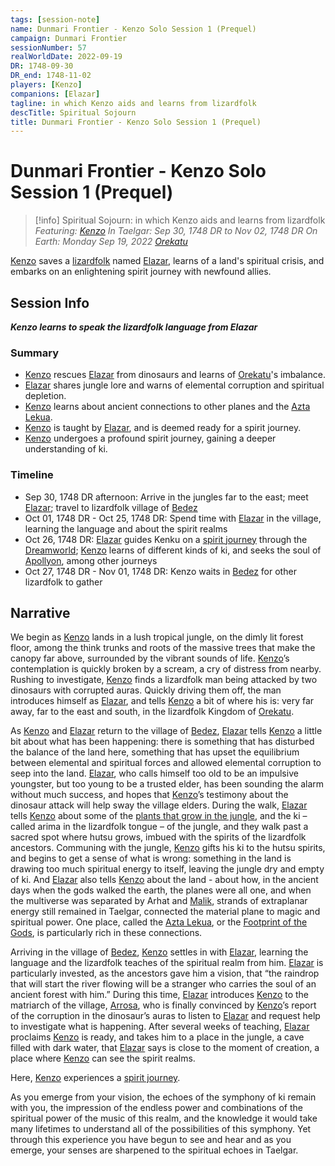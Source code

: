 ```yaml
---
tags: [session-note]
name: Dunmari Frontier - Kenzo Solo Session 1 (Prequel)
campaign: Dunmari Frontier
sessionNumber: 57
realWorldDate: 2022-09-19
DR: 1748-09-30
DR_end: 1748-11-02
players: [Kenzo]
companions: [Elazar]
tagline: in which Kenzo aids and learns from lizardfolk
descTitle: Spiritual Sojourn
title: Dunmari Frontier - Kenzo Solo Session 1 (Prequel)
---
```

# Dunmari Frontier - Kenzo Solo Session 1 (Prequel)

>[!info] Spiritual Sojourn: in which Kenzo aids and learns from lizardfolk
> *Featuring: [Kenzo](<../../../people/pcs/dunmar-fellowship/kenzo.md>)*
> *In Taelgar: Sep 30, 1748 DR to Nov 02, 1748 DR*
> *On Earth: Monday Sep 19, 2022*
> *[Orekatu](<../../../gazetteer/far-south/orekatu.md>)*

[Kenzo](<../../../people/pcs/dunmar-fellowship/kenzo.md>) saves a [lizardfolk](<../../../species/children-of-the-embodied-gods/lizardfolk/lizardfolk.md>) named [Elazar](<../../../people/lizardfolk/elazar.md>), learns of a land's spiritual crisis, and embarks on an enlightening spirit journey with newfound allies.
## Session Info

***Kenzo learns to speak the lizardfolk language from Elazar***
### Summary
- [Kenzo](<../../../people/pcs/dunmar-fellowship/kenzo.md>) rescues [Elazar](<../../../people/lizardfolk/elazar.md>) from dinosaurs and learns of [Orekatu](<../../../gazetteer/far-south/orekatu.md>)'s imbalance.
- [Elazar](<../../../people/lizardfolk/elazar.md>) shares jungle lore and warns of elemental corruption and spiritual depletion.
- [Kenzo](<../../../people/pcs/dunmar-fellowship/kenzo.md>) learns about ancient connections to other planes and the [Azta Lekua](<../../../gazetteer/far-south/azta-lekua.md>).
- [Kenzo](<../../../people/pcs/dunmar-fellowship/kenzo.md>) is taught by [Elazar](<../../../people/lizardfolk/elazar.md>),  and is deemed ready for a spirit journey.
- [Kenzo](<../../../people/pcs/dunmar-fellowship/kenzo.md>) undergoes a profound spirit journey, gaining a deeper understanding of ki.

### Timeline
- Sep 30, 1748 DR afternoon: Arrive in the jungles far to the east; meet [Elazar](<../../../people/lizardfolk/elazar.md>); travel to lizardfolk village of [Bedez](<../../../gazetteer/far-south/bedez.md>)
- Oct 01, 1748 DR - Oct 25, 1748 DR:  Spend time with [Elazar](<../../../people/lizardfolk/elazar.md>) in the village, learning the language and about the spirit realms
- Oct 26, 1748 DR: [Elazar](<../../../people/lizardfolk/elazar.md>) guides Kenku on a [spirit journey](<../dreams-and-visions/kenzo-spirit-journey-in-bedez.md>) through the [Dreamworld](<../../../cosmology/multiverse/spiritual-realms/proximate-realms/dreamworld.md>); [Kenzo](<../../../people/pcs/dunmar-fellowship/kenzo.md>) learns of different kinds of ki, and seeks the soul of [Apollyon](<../../../people/historical-figures/drankorian-emperors/apollyon.md>), among other journeys
- Oct 27, 1748 DR - Nov 01, 1748 DR: Kenzo waits in [Bedez](<../../../gazetteer/far-south/bedez.md>) for other lizardfolk to gather


## Narrative
We begin as [Kenzo](<../../../people/pcs/dunmar-fellowship/kenzo.md>) lands in a lush tropical jungle, on the dimly lit forest floor, among the think trunks and roots of the massive trees that make the canopy far above, surrounded by the vibrant sounds of life. [Kenzo](<../../../people/pcs/dunmar-fellowship/kenzo.md>)’s contemplation is quickly broken by a scream, a cry of distress from nearby. Rushing to investigate, [Kenzo](<../../../people/pcs/dunmar-fellowship/kenzo.md>) finds a lizardfolk man being attacked by two dinosaurs with corrupted auras. Quickly driving them off, the man introduces himself as [Elazar](<../../../people/lizardfolk/elazar.md>), and tells [Kenzo](<../../../people/pcs/dunmar-fellowship/kenzo.md>) a bit of where his is: very far away, far to the east and south, in the lizardfolk Kingdom of [Orekatu](<../../../gazetteer/far-south/orekatu.md>). 

As [Kenzo](<../../../people/pcs/dunmar-fellowship/kenzo.md>) and [Elazar](<../../../people/lizardfolk/elazar.md>) return to the village of [Bedez](<../../../gazetteer/far-south/bedez.md>), [Elazar](<../../../people/lizardfolk/elazar.md>) tells [Kenzo](<../../../people/pcs/dunmar-fellowship/kenzo.md>) a little bit about what has been happening: there is something that has disturbed the balance of the land here, something that has upset the equilibrium between elemental and spiritual forces and allowed elemental corruption to seep into the land. [Elazar](<../../../people/lizardfolk/elazar.md>), who calls himself too old to be an impulsive youngster, but too young to be a trusted elder, has been sounding the alarm without much success, and hopes that [Kenzo](<../../../people/pcs/dunmar-fellowship/kenzo.md>)’s testimony about the dinosaur attack will help sway the village elders. During the walk, [Elazar](<../../../people/lizardfolk/elazar.md>) tells [Kenzo](<../../../people/pcs/dunmar-fellowship/kenzo.md>) about some of the [plants that grow in the jungle](<../../../people/pcs/dunmar-fellowship/kenzo.md#304854>), and the ki – called arima in the lizardfolk tongue – of the jungle, and they walk past a sacred spot where hutsu grows, imbued with the spirits of the lizardfolk ancestors. Communing with the jungle, [Kenzo](<../../../people/pcs/dunmar-fellowship/kenzo.md>) gifts his ki to the hutsu spirits, and begins to get a sense of what is wrong: something in the land is drawing too much spiritual energy to itself, leaving the jungle dry and empty of ki. And [Elazar](<../../../people/lizardfolk/elazar.md>) also tells [Kenzo](<../../../people/pcs/dunmar-fellowship/kenzo.md>) about the land - about how, in the ancient days when the gods walked the earth, the planes were all one, and when the multiverse was separated by Arhat and [Malik](<../../../cosmology/gods/high-gods/malik.md>), strands of extraplanar energy still remained in Taelgar, connected the material plane to magic and spiritual power. One place, called the [Azta Lekua](<../../../gazetteer/far-south/azta-lekua.md>), or the [Footprint of the Gods](<../../../gazetteer/far-south/azta-lekua.md>), is particularly rich in these connections. 

Arriving in the village of [Bedez](<../../../gazetteer/far-south/bedez.md>), [Kenzo](<../../../people/pcs/dunmar-fellowship/kenzo.md>) settles in with [Elazar](<../../../people/lizardfolk/elazar.md>), learning the language and the lizardfolk teaches of the spiritual realm from him. [Elazar](<../../../people/lizardfolk/elazar.md>) is particularly invested, as the ancestors gave him a vision, that “the raindrop that will start the river flowing will be a stranger who carries the soul of an ancient forest with him.” During this time, [Elazar](<../../../people/lizardfolk/elazar.md>) introduces [Kenzo](<../../../people/pcs/dunmar-fellowship/kenzo.md>) to the matriarch of the village, [Arrosa](<../../../people/lizardfolk/arrosa.md>), who is finally convinced by [Kenzo](<../../../people/pcs/dunmar-fellowship/kenzo.md>)’s report of the corruption in the dinosaur’s auras to listen to [Elazar](<../../../people/lizardfolk/elazar.md>) and request help to investigate what is happening. After several weeks of teaching, [Elazar](<../../../people/lizardfolk/elazar.md>) proclaims [Kenzo](<../../../people/pcs/dunmar-fellowship/kenzo.md>) is ready, and takes him to a place in the jungle, a cave filled with dark water, that [Elazar](<../../../people/lizardfolk/elazar.md>) says is close to the moment of creation, a place where [Kenzo](<../../../people/pcs/dunmar-fellowship/kenzo.md>) can see the spirit realms.

Here, [Kenzo](<../../../people/pcs/dunmar-fellowship/kenzo.md>) experiences a [spirit journey](<../dreams-and-visions/kenzo-spirit-journey-in-bedez.md>). 

As you emerge from your vision, the echoes of the symphony of ki remain with you, the impression of the endless power and combinations of the spiritual power of the music of this realm, and the knowledge it would take many lifetimes to understand all of the possibilities of this symphony. Yet through this experience you have begun to see and hear and as you emerge, your senses are sharpened to the spiritual echoes in Taelgar. 
